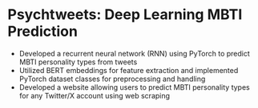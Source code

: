 # Psychtweets: Deep Learning MBTI Prediction

- Developed a recurrent neural network (RNN) using PyTorch to predict MBTI personality types from tweets
- Utilized BERT embeddings for feature extraction and implemented PyTorch dataset classes for preprocessing and handling
- Developed a website allowing users to predict MBTI personality types for any Twitter/X account using web scraping
